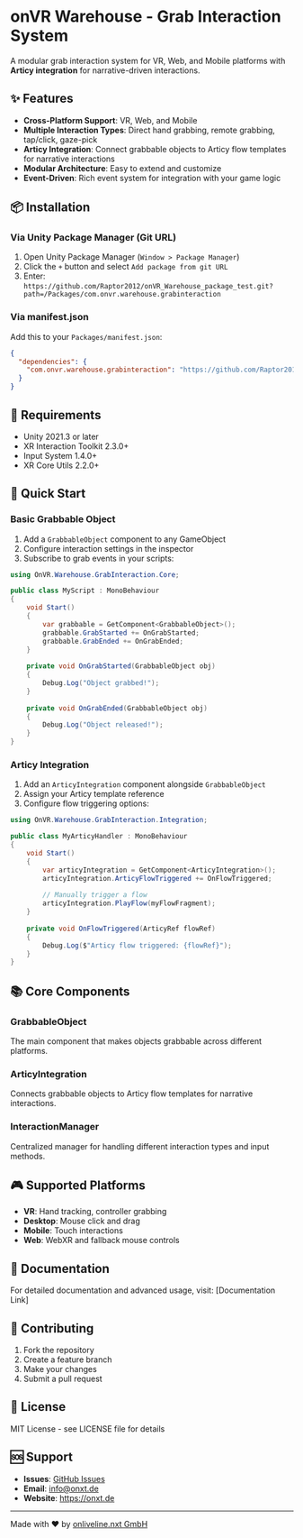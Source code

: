 # onVR Warehouse - Grab Interaction System

A modular grab interaction system for VR, Web, and Mobile platforms with **Articy integration** for narrative-driven interactions.

## ✨ Features

- **Cross-Platform Support**: VR, Web, and Mobile
- **Multiple Interaction Types**: Direct hand grabbing, remote grabbing, tap/click, gaze-pick
- **Articy Integration**: Connect grabbable objects to Articy flow templates for narrative interactions
- **Modular Architecture**: Easy to extend and customize
- **Event-Driven**: Rich event system for integration with your game logic

## 📦 Installation

### Via Unity Package Manager (Git URL)

1. Open Unity Package Manager (`Window > Package Manager`)
2. Click the `+` button and select `Add package from git URL`
3. Enter: `https://github.com/Raptor2012/onVR_Warehouse_package_test.git?path=/Packages/com.onvr.warehouse.grabinteraction`

### Via manifest.json

Add this to your `Packages/manifest.json`:

```json
{
  "dependencies": {
    "com.onvr.warehouse.grabinteraction": "https://github.com/Raptor2012/onVR_Warehouse_package_test.git?path=/Packages/com.onvr.warehouse.grabinteraction"
  }
}
```

## 🔧 Requirements

- Unity 2021.3 or later
- XR Interaction Toolkit 2.3.0+
- Input System 1.4.0+
- XR Core Utils 2.2.0+

## 🚀 Quick Start

### Basic Grabbable Object

1. Add a `GrabbableObject` component to any GameObject
2. Configure interaction settings in the inspector
3. Subscribe to grab events in your scripts:

```csharp
using OnVR.Warehouse.GrabInteraction.Core;

public class MyScript : MonoBehaviour
{
    void Start()
    {
        var grabbable = GetComponent<GrabbableObject>();
        grabbable.GrabStarted += OnGrabStarted;
        grabbable.GrabEnded += OnGrabEnded;
    }
    
    private void OnGrabStarted(GrabbableObject obj) 
    {
        Debug.Log("Object grabbed!");
    }
    
    private void OnGrabEnded(GrabbableObject obj) 
    {
        Debug.Log("Object released!");
    }
}
```

### Articy Integration

1. Add an `ArticyIntegration` component alongside `GrabbableObject`
2. Assign your Articy template reference
3. Configure flow triggering options:

```csharp
using OnVR.Warehouse.GrabInteraction.Integration;

public class MyArticyHandler : MonoBehaviour
{
    void Start()
    {
        var articyIntegration = GetComponent<ArticyIntegration>();
        articyIntegration.ArticyFlowTriggered += OnFlowTriggered;
        
        // Manually trigger a flow
        articyIntegration.PlayFlow(myFlowFragment);
    }
    
    private void OnFlowTriggered(ArticyRef flowRef)
    {
        Debug.Log($"Articy flow triggered: {flowRef}");
    }
}
```

## 📚 Core Components

### GrabbableObject
The main component that makes objects grabbable across different platforms.

### ArticyIntegration  
Connects grabbable objects to Articy flow templates for narrative interactions.

### InteractionManager
Centralized manager for handling different interaction types and input methods.

## 🎮 Supported Platforms

- **VR**: Hand tracking, controller grabbing
- **Desktop**: Mouse click and drag
- **Mobile**: Touch interactions
- **Web**: WebXR and fallback mouse controls

## 📖 Documentation

For detailed documentation and advanced usage, visit: [Documentation Link]

## 🤝 Contributing

1. Fork the repository
2. Create a feature branch
3. Make your changes
4. Submit a pull request

## 📄 License

MIT License - see LICENSE file for details

## 🆘 Support

- **Issues**: [GitHub Issues](https://github.com/Raptor2012/onVR_Warehouse_package_test/issues)
- **Email**: info@onxt.de
- **Website**: https://onxt.de

---

Made with ❤️ by [onliveline.nxt GmbH](https://onxt.de)